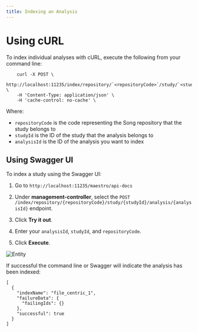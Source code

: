 ```yaml
---
title: Indexing an Analysis
--- 
```


# Using cURL

To index individual analyses with cURL, execute the following from your command line:

```shell
    curl -X POST \
    http://localhost:11235/index/repository/`<repositoryCode>`/study/`<studyId>`/analysis/`<analysisId>` \
    -H 'Content-Type: application/json' \
    -H 'cache-control: no-cache' \
```

Where:

- `repositoryCode` is the code representing the Song repository that the study belongs to
- `studyId` is the ID of the study that the analysis belongs to
- `analysisId` is the ID of the analysis you want to index

## Using Swagger UI

To index a study using the Swagger UI:

1. Go to `http://localhost:11235/maestro/api-docs`

2. Under **management-controller**, select the `POST /index/repository/{repositoryCode}/study/{studyId}/analysis/{analysisId}` endpoint.

3. Click **Try it out**.

4. Enter your `analysisId`, `studyId`, and `repositoryCode`.

7. Click **Execute**.

![Entity](../assets/index-analysis.png 'Index Analysis')

If successful the command line or Swagger will indicate the analysis has been indexed:

```shell
[
  {
    "indexName": "file_centric_1",
    "failureData": {
      "failingIds": {}
    },
    "successful": true
  }
]
```